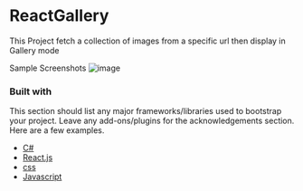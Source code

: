 # ReactGallery
This Project fetch a collection of images from a specific url then display in Gallery mode

Sample Screenshots
![image](https://user-images.githubusercontent.com/34426748/172088183-689f2282-7d1e-48c1-8eff-b3a75d13904c.png)

### Built with
This section should list any major frameworks/libraries used to bootstrap your project. Leave any add-ons/plugins for the acknowledgements section. Here are a few examples.

* [C#](https://docs.microsoft.com/en-us/dotnet/csharp/)
* [React.js](https://reactjs.org/)
* [css](https://developer.mozilla.org/en-US/docs/Web/CSS)
* [Javascript](https://www.javascript.com/)
